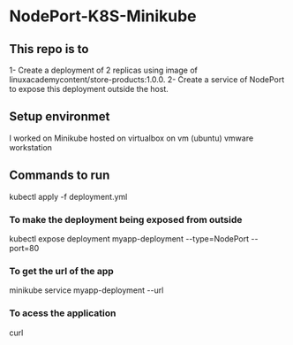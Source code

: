 # NodePort-K8S-Minikube
## This repo is to 
1- Create a deployment of 2 replicas using image of  linuxacademycontent/store-products:1.0.0.
2- Create a service of NodePort to expose this deployment outside the host.

## Setup environmet
I worked on Minikube hosted on virtualbox on vm (ubuntu) vmware workstation

## Commands to run
kubectl apply -f deployment.yml

### To make the deployment being exposed from outside
kubectl expose deployment myapp-deployment --type=NodePort --port=80

### To get the url of the app
minikube service myapp-deployment --url

### To acess the application 
curl <url>

